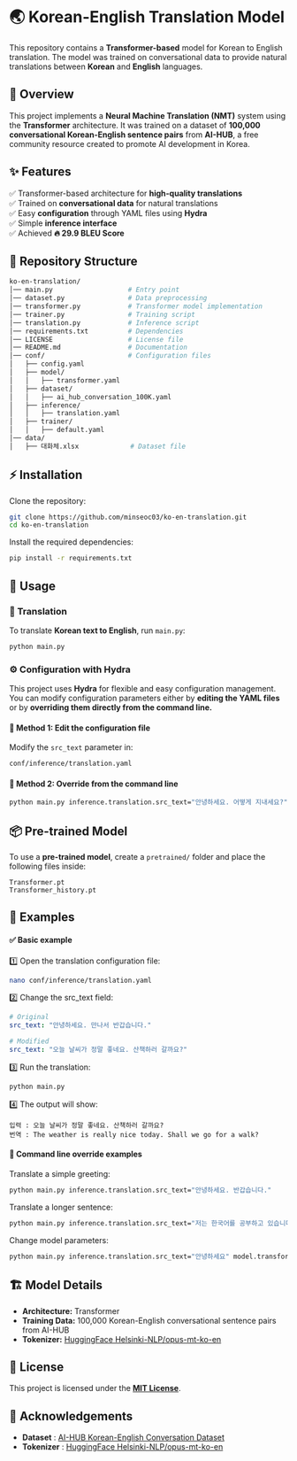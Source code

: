 # 🌏 Korean-English Translation Model  

This repository contains a **Transformer-based** model for Korean to English translation. The model was trained on conversational data to provide natural translations between **Korean** and **English** languages.  

## 📌 Overview  
This project implements a **Neural Machine Translation (NMT)** system using the **Transformer** architecture. It was trained on a dataset of **100,000 conversational Korean-English sentence pairs** from **AI-HUB**, a free community resource created to promote AI development in Korea.  

## ✨ Features  

✅ Transformer-based architecture for **high-quality translations**  
✅ Trained on **conversational data** for natural translations  
✅ Easy **configuration** through YAML files using **Hydra**  
✅ Simple **inference interface**  
✅ Achieved **🔥 29.9 BLEU Score**  

## 📂 Repository Structure  
```bash
ko-en-translation/
│── main.py                   # Entry point
│── dataset.py                # Data preprocessing
│── transformer.py            # Transformer model implementation
│── trainer.py                # Training script
│── translation.py            # Inference script
│── requirements.txt          # Dependencies
│── LICENSE                   # License file
│── README.md                 # Documentation
│── conf/                     # Configuration files
│   ├── config.yaml
│   ├── model/
│   │   ├── transformer.yaml
│   ├── dataset/
│   │   ├── ai_hub_conversation_100K.yaml
│   ├── inference/
│   │   ├── translation.yaml
│   ├── trainer/
│   │   ├── default.yaml
│── data/
│   ├── 대화체.xlsx             # Dataset file
```

## ⚡ Installation  
Clone the repository:  
```bash
git clone https://github.com/minseoc03/ko-en-translation.git
cd ko-en-translation
```
Install the required dependencies:  
```bash
pip install -r requirements.txt
```

## 🚀 Usage  
### 🔄 Translation  
To translate **Korean text to English**, run `main.py`:  
```bash
python main.py
```

### ⚙️ Configuration with Hydra  
This project uses **Hydra** for flexible and easy configuration management. You can modify configuration parameters either by **editing the YAML files** or by **overriding them directly from the command line.**
#### 🔹 Method 1: Edit the configuration file
Modify the `src_text` parameter in:
```bash
conf/inference/translation.yaml
```
#### 🔹 Method 2: Override from the command line
```bash
python main.py inference.translation.src_text="안녕하세요. 어떻게 지내세요?"
```

## 📦 Pre-trained Model  
To use a **pre-trained model**, create a `pretrained/` folder and place the following files inside:  
```
Transformer.pt
Transformer_history.pt
```

## 📖 Examples  
#### ✅ Basic example  
1️⃣ Open the translation configuration file:
```bash
nano conf/inference/translation.yaml
```
2️⃣ Change the src_text field:
```yaml
# Original
src_text: "안녕하세요. 만나서 반갑습니다."

# Modified
src_text: "오늘 날씨가 정말 좋네요. 산책하러 갈까요?"
```
3️⃣ Run the translation:
```bash
python main.py
```
4️⃣ The output will show:
```text
입력 : 오늘 날씨가 정말 좋네요. 산책하러 갈까요?
번역 : The weather is really nice today. Shall we go for a walk?
```
#### 🔹 Command line override examples
Translate a simple greeting:
```bash
python main.py inference.translation.src_text="안녕하세요. 반갑습니다."
```
Translate a longer sentence:
```bash
python main.py inference.translation.src_text="저는 한국어를 공부하고 있습니다. 이 번역기가 도움이 될 것 같아요."
```
Change model parameters:
```bash
python main.py inference.translation.src_text="안녕하세요" model.transformer.n_layers=6 trainer.default.epoch=100
```

## 🏗️ Model Details  
- **Architecture:** Transformer  
- **Training Data:** 100,000 Korean-English conversational sentence pairs from AI-HUB  
- **Tokenizer:** [HuggingFace Helsinki-NLP/opus-mt-ko-en](https://huggingface.co/Helsinki-NLP/opus-mt-ko-en)  

## 📜 License  
This project is licensed under the **[MIT License](LICENSE)**.  

## 🙌 Acknowledgements  
- **Dataset** : [AI-HUB Korean-English Conversation Dataset](https://aihub.or.kr/aihubdata/data/view.do?currMenu=115&topMenu=100&aihubDataSe=realm&dataSetSn=126)  
- **Tokenizer** : [HuggingFace Helsinki-NLP/opus-mt-ko-en](https://huggingface.co/Helsinki-NLP/opus-mt-ko-en)  

